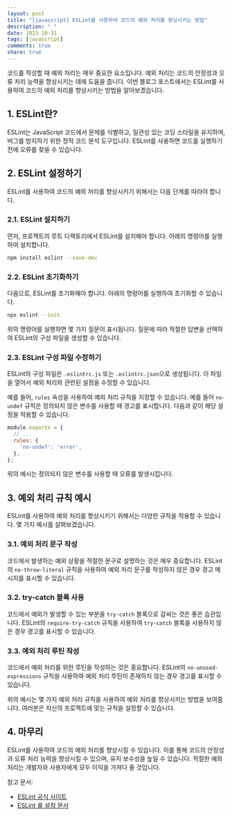 ```yaml
---
layout: post
title: "[javascript] ESLint를 사용하여 코드의 예외 처리를 향상시키는 방법"
description: " "
date: 2023-10-31
tags: [javascript]
comments: true
share: true
---
```


코드를 작성할 때 예외 처리는 매우 중요한 요소입니다. 예외 처리는 코드의 안정성과 오류 처리 능력을 향상시키는 데에 도움을 줍니다. 이번 블로그 포스트에서는 ESLint를 사용하여 코드의 예외 처리를 향상시키는 방법을 알아보겠습니다.

## 1. ESLint란?

ESLint는 JavaScript 코드에서 문제를 식별하고, 일관성 있는 코딩 스타일을 유지하며, 버그를 방지하기 위한 정적 코드 분석 도구입니다. ESLint를 사용하면 코드를 실행하기 전에 오류를 찾을 수 있습니다. 

## 2. ESLint 설정하기

ESLint를 사용하여 코드의 예외 처리를 향상시키기 위해서는 다음 단계를 따라야 합니다.

### 2.1. ESLint 설치하기

먼저, 프로젝트의 루트 디렉토리에서 ESLint를 설치해야 합니다. 아래의 명령어를 실행하여 설치합니다.

```bash
npm install eslint --save-dev
```

### 2.2. ESLint 초기화하기

다음으로, ESLint를 초기화해야 합니다. 아래의 명령어를 실행하여 초기화할 수 있습니다.

```bash
npx eslint --init
```

위의 명령어를 실행하면 몇 가지 질문이 표시됩니다. 질문에 따라 적절한 답변을 선택하여 ESLint의 구성 파일을 생성할 수 있습니다.

### 2.3. ESLint 구성 파일 수정하기

ESLint의 구성 파일은 `.eslintrc.js` 또는 `.eslintrc.json`으로 생성됩니다. 이 파일을 열어서 예외 처리와 관련된 설정을 수정할 수 있습니다.

예를 들어, `rules` 속성을 사용하여 예외 처리 규칙을 지정할 수 있습니다. 예를 들어 `no-undef` 규칙은 정의되지 않은 변수를 사용할 때 경고를 표시합니다. 다음과 같이 해당 설정을 적용할 수 있습니다.

```javascript
module.exports = {
  // ...
  rules: {
    'no-undef': 'error',
  },
};
```

위의 예시는 정의되지 않은 변수를 사용할 때 오류를 발생시킵니다.

## 3. 예외 처리 규칙 예시

ESLint를 사용하여 예외 처리를 향상시키기 위해서는 다양한 규칙을 적용할 수 있습니다. 몇 가지 예시를 살펴보겠습니다.

### 3.1. 예외 처리 문구 작성

코드에서 발생하는 예외 상황을 적절한 문구로 설명하는 것은 매우 중요합니다. ESLint의 `no-throw-literal` 규칙을 사용하여 예외 처리 문구를 작성하지 않은 경우 경고 메시지를 표시할 수 있습니다.

### 3.2. try-catch 블록 사용

코드에서 예외가 발생할 수 있는 부분을 `try-catch` 블록으로 감싸는 것은 좋은 습관입니다. ESLint의 `require-try-catch` 규칙을 사용하여 `try-catch` 블록을 사용하지 않은 경우 경고를 표시할 수 있습니다.

### 3.3. 예외 처리 루틴 작성

코드에서 예외 처리를 위한 루틴을 작성하는 것은 중요합니다. ESLint의 `no-unused-expressions` 규칙을 사용하여 예외 처리 루틴이 존재하지 않는 경우 경고를 표시할 수 있습니다.

위의 예시는 몇 가지 예외 처리 규칙을 사용하여 예외 처리를 향상시키는 방법을 보여줍니다. 여러분은 자신의 프로젝트에 맞는 규칙을 설정할 수 있습니다.

## 4. 마무리

ESLint를 사용하여 코드의 예외 처리를 향상시킬 수 있습니다. 이를 통해 코드의 안정성과 오류 처리 능력을 향상시킬 수 있으며, 유지 보수성을 높일 수 있습니다. 적절한 예외 처리는 개발자와 사용자에게 모두 이익을 가져다 줄 것입니다.

참고 문서:
- [ESLint 공식 사이트](https://eslint.org/)
- [ESLint 룰 설정 문서](https://eslint.org/docs/rules/)
